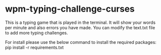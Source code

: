 # wpm-typing-challenge-curses

This is a typing game that is played in the terminal. It will show your words per minute and also errors you have made.
You can modify the text.txt file to add more typing challenges.

For install please use the below command to install the required packages:
pip install -r requirements.txt
